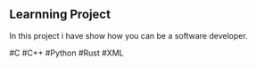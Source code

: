 Learnning Project
------------------------------------------
In this project i have show how you can be a software developer.    

#C 
#C++
#Python
#Rust
#XML
